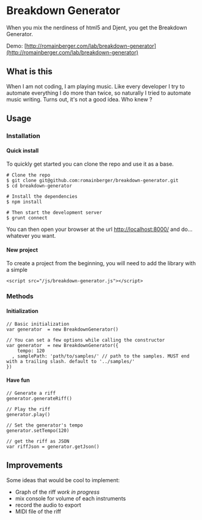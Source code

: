 # Breakdown Generator

When you mix the nerdiness of html5 and Djent, you get the Breakdown Generator.

Demo: [http://romainberger.com/lab/breakdown-generator](http://romainberger.com/lab/breakdown-generator)

## What is this

When I am not coding, I am playing music. Like every developer I try to automate everything I do more than twice, so naturally I tried to automate music writing. Turns out, it's not a good idea. Who knew ?

## Usage

### Installation

#### Quick install

To quickly get started you can clone the repo and use it as a base.

    # Clone the repo
    $ git clone git@github.com:romainberger/breakdown-generator.git
    $ cd breakdown-generator

    # Install the dependencies
    $ npm install

    # Then start the development server
    $ grunt connect

You can then open your browser at the url [http://localhost:8000/](http://localhost:8000/) and do... whatever you want.

#### New project

To create a project from the beginning, you will need to add the library with a simple

    <script src="/js/breakdown-generator.js"></script>

### Methods

#### Initialization

    // Basic initialization
    var generator  = new BreakdownGenerator()

    // You can set a few options while calling the constructor
    var generator  = new BreakdownGenerator({
        tempo: 120
      , samplePath: 'path/to/samples/' // path to the samples. MUST end with a trailing slash. default to '../samples/'
    })

#### Have fun

    // Generate a riff
    generator.generateRiff()

    // Play the riff
    generator.play()

    // Set the generator's tempo
    generator.setTempo(120)

    // get the riff as JSON
    var riffJson = generator.getJson()

## Improvements

Some ideas that would be cool to implement:

* Graph of the riff *work in progress*
* mix console for volume of each instruments
* record the audio to export
* MIDI file of the riff
